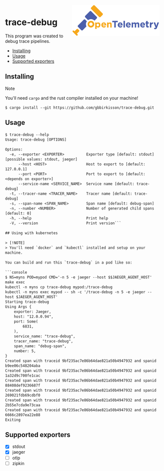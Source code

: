 <img align="right" height="100" src="https://raw.githubusercontent.com/open-telemetry/opentelemetry-rust/main/assets/logo-text.png">

<h1>trace-debug</h1>

This program was created to debug trace pipelines.

<!-- vim-markdown-toc GFM -->

* [Installing](#installing)
* [Usage](#usage)
* [Supported exporters](#supported-exporters)

<!-- vim-markdown-toc -->

## Installing

> [!NOTE]
> You'll need `cargo` and the rust compiler installed on your machine!

```console
$ cargo install --git https://github.com/gbbirkisson/trace-debug.git
```

## Usage

```console
$ trace-debug --help
Usage: trace-debug [OPTIONS]

Options:
  -e, --exporter <EXPORTER>          Exporter type [default: stdout] [possible values: stdout, jaeger]
      --host <HOST>                  Host to export to [default: 127.0.0.1]
      --port <PORT>                  Port to export to [default: <depends on exporter>]
      --service-name <SERVICE_NAME>  Service name [default: trace-debug]
  -t, --tracer-name <TRACER_NAME>    Tracer name [default: trace-debug]
  -s, --span-name <SPAN_NAME>        Span name [default: debug-span]
  -n, --number <NUMBER>              Number of generated child spans [default: 0]
  -h, --help                         Print help
  -V, --version                      Print version```

## Using with kubernetes

> [!NOTE]
> You'll need `docker` and `kubectl` installed and setup on your machine.

You can build and run this `trace-debug` in a pod like so:

```console
$ NS=myns POD=mypod CMD='-n 5 -e jaeger --host $$JAEGER_AGENT_HOST' make exec
kubectl -n myns cp trace-debug mypod:/trace-debug
kubectl -n myns exec mypod -- sh -c '/trace-debug -n 5 -e jaeger --host $JAEGER_AGENT_HOST'
Starting trace-debug
Using Args {
    exporter: Jaeger,
    host: "12.0.0.94",
    port: Some(
        6831,
    ),
    service_name: "trace-debug",
    tracer_name: "trace-debug",
    span_name: "debug-span",
    number: 5,
}
Created span with traceid 9bf235ac7e86b64dae821a50b4947932 and spanid b9ee06c548204aba
Created span with traceid 9bf235ac7e86b64dae821a50b4947932 and spanid 1a32d9c700fe1cac
Created span with traceid 9bf235ac7e86b64dae821a50b4947932 and spanid 88408def9236687f
Created span with traceid 9bf235ac7e86b64dae821a50b4947932 and spanid 269021fdb69cdbf0
Created span with traceid 9bf235ac7e86b64dae821a50b4947932 and spanid 2b55e7cda9e73caa
Created span with traceid 9bf235ac7e86b64dae821a50b4947932 and spanid 6666c2897ea22e88
Exiting
```

## Supported exporters

- [x] stdout
- [x] jaeger
- [ ] otlp
- [ ] zipkin
